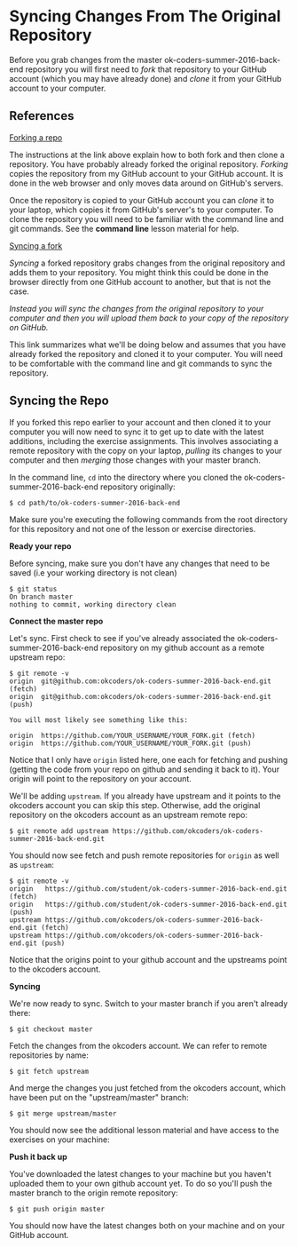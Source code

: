 Syncing Changes From The Original Repository
===

Before you grab changes from the master ok-coders-summer-2016-back-end repository you will first need to *fork* that repository to your GitHub account (which you may have already done) and *clone* it from your GitHub account to your computer.

## References

[Forking a repo](https://help.github.com/articles/fork-a-repo/)

The instructions at the link above explain how to both fork and then clone a repository. You have probably already forked the original repository. *Forking* copies the repository from my GitHub account to your GitHub account. It is done in the web browser and only moves data around on GitHub's servers.

Once the repository is copied to your GitHub account you can *clone* it to your laptop, which copies it from GitHub's server's to your computer. To clone the repository you will need to be familiar with the command line and git commands. See the **command line** lesson material for help.

[Syncing a fork](https://help.github.com/articles/syncing-a-fork/)

*Syncing* a forked repository grabs changes from the original repository and adds them to your repository. You might think this could be done in the browser directly from one GitHub account to another, but that is not the case.

*Instead you will sync the changes from the original repository to your computer and then you will upload them back to your copy of the repository on GitHub.*

This link summarizes what we'll be doing below and assumes that you have already forked the repository and cloned it to your computer. You will need to be comfortable with the command line and git commands to sync the repository.

## Syncing the Repo

If you forked this repo earlier to your account and then cloned it to your computer you will now need to sync it to get up to date with the latest additions, including the exercise assignments. This involves associating a remote repository with the copy on your laptop, *pulling* its changes to your computer and then *merging* those changes with your master branch.

In the command line, `cd` into the directory where you cloned the ok-coders-summer-2016-back-end repository originally:

```
$ cd path/to/ok-coders-summer-2016-back-end
```

Make sure you're executing the following commands from the root directory for this repository and not one of the lesson or exercise directories.

**Ready your repo**

Before syncing, make sure you don't have any changes that need to be saved (i.e
your working directory is not clean)

```
$ git status
On branch master
nothing to commit, working directory clean
```

**Connect the master repo**

Let's sync. First check to see if you've already associated the ok-coders-summer-2016-back-end repository on my github account as a remote upstream repo:

```
$ git remote -v
origin	git@github.com:okcoders/ok-coders-summer-2016-back-end.git (fetch)
origin	git@github.com:okcoders/ok-coders-summer-2016-back-end.git (push)

You will most likely see something like this:

origin  https://github.com/YOUR_USERNAME/YOUR_FORK.git (fetch)
origin  https://github.com/YOUR_USERNAME/YOUR_FORK.git (push)
```

Notice that I only have `origin` listed here, one each for fetching and pushing (getting the code from your repo on github and sending it back to it). Your origin will point to the repository on your account.

We'll be adding `upstream`. If you already have upstream and it points to the okcoders account you can skip this step. Otherwise, add the original repository on the okcoders account as an upstream remote repo:

```
$ git remote add upstream https://github.com/okcoders/ok-coders-summer-2016-back-end.git
```

You should now see fetch and push remote repositories for `origin` as well as `upstream`:

```
$ git remote -v
origin   https://github.com/student/ok-coders-summer-2016-back-end.git (fetch)
origin   https://github.com/student/ok-coders-summer-2016-back-end.git (push)
upstream https://github.com/okcoders/ok-coders-summer-2016-back-end.git (fetch)
upstream https://github.com/okcoders/ok-coders-summer-2016-back-end.git (push)
```

Notice that the origins point to your github account and the upstreams point to the okcoders account.

**Syncing**

We're now ready to sync. Switch to your master branch if you aren't already there:

```
$ git checkout master
```

Fetch the changes from the okcoders account. We can refer to remote repositories by name:

```
$ git fetch upstream
```

And merge the changes you just fetched from the okcoders account, which have been put on the "upstream/master" branch:

```
$ git merge upstream/master
```

You should now see the additional lesson material and have access to the exercises on your machine:

**Push it back up**

You've downloaded the latest changes to your machine but you haven't uploaded them to your own github account yet. To do so you'll push the master branch to the origin remote repository:

```
$ git push origin master
```

You should now have the latest changes both on your machine and on your GitHub account.
